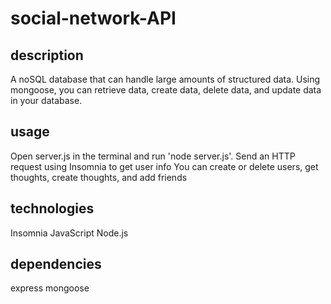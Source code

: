 # social-network-API

## description
A noSQL database that can handle large amounts of structured data. Using mongoose, you can retrieve data, create data, delete data, and update data in your database.

## usage
Open server.js in the terminal and run 'node server.js'.
Send an HTTP request using Insomnia to get user info
You can create or delete users, get thoughts, create thoughts, and add friends

## technologies
Insomnia
JavaScript
Node.js

## dependencies
express
mongoose
